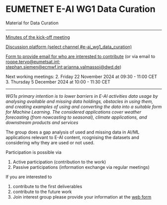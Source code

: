 # EUMETNET E-AI WG1 Data Curation

Material for Data Curation

-------
[Minutes of the kick-off meeting](minutes/2024-10-14_WG_Data_Curation_Kick-off.md)

[Discussion platform (select channel #e-ai_wg1_data_curation)](https://chat.europeanweather.cloud)

[Form to provide email for who are interested to contribute](https://terminplaner6.dfn.de/en/p/753c865520370db6acb9aa4a80a43bfe-911670) (or via email to roope.tervo@eumetsat.int; stephan.siemen@ecmwf.int;arianna.valmassoi@dwd.de)

Next working meetings: 
2. Friday 22 November 2024 at 09:30 - 11:00 CET
3. Thursday 5 December 2024 at 10:00 - 11:30 CET

---

_WG1s primary intention is to lower barriers in E-AI activities data usage by analysing available and missing data holdings, obstacles in using them, and creating examples of using and converting the data into a suitable form for Machine Learning. The considered applications cover weather forecasting (from nowcasting to seasonal), climate applications, and downstream products and services_

The group does a gap analysis of used and missing data in AI/ML applications relevant to E-AI content, rcognising the datasets and considering why they are used or not used.

Participation is possible via 
1. Active participation (contribution to the work)
2. Passive participations (information exchange via regular meetings) 

If you are interested to
1. contribute to the first deliverables
2. contribute to the future work
3. Join interest group
please provide your information at the [web form](https://terminplaner6.dfn.de/en/p/753c865520370db6acb9aa4a80a43bfe-911670)


